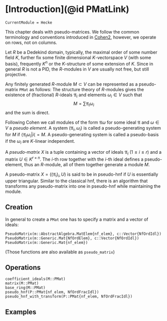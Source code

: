 # [Introduction](@id PMatLink)

```@meta
CurrentModule = Hecke
```


This chapter deals with pseudo-matrices.
We follow the common terminology and conventions introduced in
[Cohen2](@cite), however, we operate on rows, not on columns.

Let $R$ be a Dedekind domain, typically, the maximal order of
some number field $K$, further fix some finite dimensional
$K$-vectorspace $V$ (with some basis), frequently $K^n$ or the $K$-structure of
some extension of $K$. Since in general $R$ is not a PID, the $R$-modules
in $V$ are usually not free, but still projective. 

Any finitely generated $R$-module $M\subset V$
can be represented as a pseudo-matrix `PMat` as follows:
The structure theory of $R$-modules gives the existence of (fractional)
$R$-ideals $\mathfrak A_i$ and elements $\omega_i\in V$ such that
$$M = \sum \mathfrak A_i \omega_i$$
and the sum is direct.

Following Cohen we call modules of the form $\mathfrak A\omega$ for
some ideal $\mathfrak A$ and $\omega \in V$ a *pseudo element*.
A system $(\mathfrak A_i, \omega_i)$ is called a pseudo-generating
system for $M$ if $\langle \mathfrak A_i\omega_i|i\langle = M$.
A pseudo-generating system is called a pseudo-basis if the 
$\omega_i$ are $K$-linear independent.

A *pseudo-matrix* $X$ is a tuple containing a vector of ideals
$\mathfrak A_i$ ($1\le i\le r$) and a matrix $U\in K^{r\times n}$.
The $i$-th row together with the $i$-th ideal defines
a pseudo-element, thus an $R$-module, all of them together
generate a module $M$.

A pseudo-matrix $X=((\mathfrak A_i)_i, U)$ is said to be in pseudo-hnf if
$U$ is essentially upper triangular. Similar to the classical
hnf, there is an algorithm that transforms any pseudo-matrix
into one in pseudo-hnf while maintaining the module.

## Creation

In general to create a `PMat` one has to specify a matrix and a vector of ideals:

```@docs
PseudoMatrix(m::AbstractAlgebra.MatElem{nf_elem}, c::Vector{NfOrdIdl})
PseudoMatrix(m::Generic.Mat{NfOrdElem}, c::Vector{NfOrdIdl})
PseudoMatrix(m::Generic.Mat{nf_elem})
```
(Those functions are also available as `pseudo_matrix`)
## Operations

```@docs
coefficient_ideals(M::PMat)
matrix(M::PMat)
base_ring(M::PMat)
pseudo_hnf(P::PMat{nf_elem, NfOrdFracIdl})
pseudo_hnf_with_transform(P::PMat{nf_elem, NfOrdFracIdl})
```

## Examples


